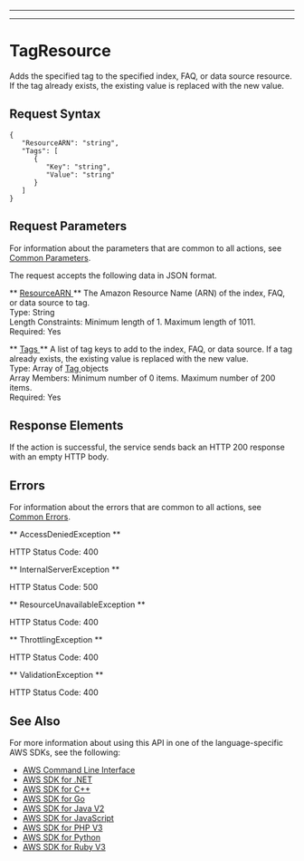 --------

--------

# TagResource<a name="API_TagResource"></a>

Adds the specified tag to the specified index, FAQ, or data source resource\. If the tag already exists, the existing value is replaced with the new value\.

## Request Syntax<a name="API_TagResource_RequestSyntax"></a>

```
{
   "ResourceARN": "string",
   "Tags": [ 
      { 
         "Key": "string",
         "Value": "string"
      }
   ]
}
```

## Request Parameters<a name="API_TagResource_RequestParameters"></a>

For information about the parameters that are common to all actions, see [Common Parameters](CommonParameters.md)\.

The request accepts the following data in JSON format\.

 ** [ ResourceARN ](#API_TagResource_RequestSyntax) **   <a name="Kendra-TagResource-request-ResourceARN"></a>
The Amazon Resource Name \(ARN\) of the index, FAQ, or data source to tag\.  
Type: String  
Length Constraints: Minimum length of 1\. Maximum length of 1011\.  
Required: Yes

 ** [ Tags ](#API_TagResource_RequestSyntax) **   <a name="Kendra-TagResource-request-Tags"></a>
A list of tag keys to add to the index, FAQ, or data source\. If a tag already exists, the existing value is replaced with the new value\.  
Type: Array of [ Tag ](API_Tag.md) objects  
Array Members: Minimum number of 0 items\. Maximum number of 200 items\.  
Required: Yes

## Response Elements<a name="API_TagResource_ResponseElements"></a>

If the action is successful, the service sends back an HTTP 200 response with an empty HTTP body\.

## Errors<a name="API_TagResource_Errors"></a>

For information about the errors that are common to all actions, see [Common Errors](CommonErrors.md)\.

 ** AccessDeniedException **   
  
HTTP Status Code: 400

 ** InternalServerException **   
  
HTTP Status Code: 500

 ** ResourceUnavailableException **   
  
HTTP Status Code: 400

 ** ThrottlingException **   
  
HTTP Status Code: 400

 ** ValidationException **   
  
HTTP Status Code: 400

## See Also<a name="API_TagResource_SeeAlso"></a>

For more information about using this API in one of the language\-specific AWS SDKs, see the following:
+  [ AWS Command Line Interface](https://docs.aws.amazon.com/goto/aws-cli/kendra-2019-02-03/TagResource) 
+  [ AWS SDK for \.NET](https://docs.aws.amazon.com/goto/DotNetSDKV3/kendra-2019-02-03/TagResource) 
+  [ AWS SDK for C\+\+](https://docs.aws.amazon.com/goto/SdkForCpp/kendra-2019-02-03/TagResource) 
+  [ AWS SDK for Go](https://docs.aws.amazon.com/goto/SdkForGoV1/kendra-2019-02-03/TagResource) 
+  [ AWS SDK for Java V2](https://docs.aws.amazon.com/goto/SdkForJavaV2/kendra-2019-02-03/TagResource) 
+  [ AWS SDK for JavaScript](https://docs.aws.amazon.com/goto/AWSJavaScriptSDK/kendra-2019-02-03/TagResource) 
+  [ AWS SDK for PHP V3](https://docs.aws.amazon.com/goto/SdkForPHPV3/kendra-2019-02-03/TagResource) 
+  [ AWS SDK for Python](https://docs.aws.amazon.com/goto/boto3/kendra-2019-02-03/TagResource) 
+  [ AWS SDK for Ruby V3](https://docs.aws.amazon.com/goto/SdkForRubyV3/kendra-2019-02-03/TagResource) 